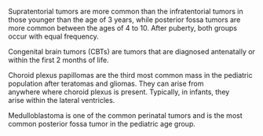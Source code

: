 Supratentorial tumors are more common than the infratentorial tumors in those younger than the age of 3 years, while posterior fossa tumors are more common between the ages of 4 to 10. After puberty, both groups occur with equal frequency.

Congenital brain tumors (CBTs) are tumors that are diagnosed antenatally or within the first 2 months of life.

Choroid plexus papillomas are the third most common mass in the pediatric population after teratomas and gliomas. They can arise from anywhere where choroid plexus is present. Typically, in infants, they arise within the lateral ventricles.

Medulloblastoma is one of the common perinatal tumors and is the most common posterior fossa tumor in the pediatric age group.